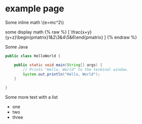 # example page


Some inline math \\(e=mc^2\\)


some display math
{% raw %}
 \[
\frac{x+y}{y+z}\begin{pmatrix}1&2\\3&4\\5&6\end{pmatrix}
\]
{% endraw %}


Some Java


```java
public class HelloWorld {

    public static void main(String[] args) {
        // Prints "Hello, World" to the terminal window.
        System.out.println("Hello, World");
    }

}
```

Some more text with a list

* one
* two
* three

